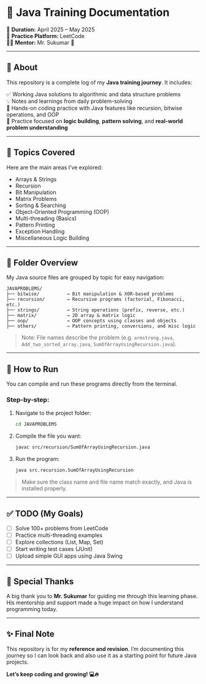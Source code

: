 # 🚀 Java Training Documentation

📅 **Duration:** April 2025 – May 2025  
🏁 **Practice Platform:** LeetCode  
🧑‍🏫 **Mentor:** Mr. Sukumar 🙏

---

## 📖 About

This repository is a complete log of my **Java training journey**. It includes:

✅ Working Java solutions to algorithmic and data structure problems  
💡 Notes and learnings from daily problem-solving  
🧠 Hands-on coding practice with Java features like recursion, bitwise operations, and OOP  
🎯 Practice focused on **logic building**, **pattern solving**, and **real-world problem understanding**

---

## 🧩 Topics Covered

Here are the main areas I’ve explored:

- Arrays & Strings
- Recursion
- Bit Manipulation
- Matrix Problems
- Sorting & Searching
- Object-Oriented Programming (OOP)
- Multi-threading (Basics)
- Pattern Printing
- Exception Handling
- Miscellaneous Logic Building

---

## 📂 Folder Overview

My Java source files are grouped by topic for easy navigation:

```
JAVAPROBLEMS/
├── bitwise/          → Bit manipulation & XOR-based problems
├── recursion/        → Recursive programs (factorial, Fibonacci, etc.)
├── strings/          → String operations (prefix, reverse, etc.)
├── matrix/           → 2D array & matrix logic
├── oop/              → OOP concepts using classes and objects
├── others/           → Pattern printing, conversions, and misc logic
```

> Note: File names describe the problem (e.g. `armstrong.java`, `Add_two_sorted_array.java`, `SumOfArrayUsingRecursion.java`).

---

## 🚀 How to Run

You can compile and run these programs directly from the terminal.

### Step-by-step:

1. Navigate to the project folder:

   ```bash
   cd JAVAPROBLEMS
   ```

2. Compile the file you want:

   ```bash
   javac src/recursion/SumOfArrayUsingRecursion.java
   ```

3. Run the program:

   ```bash
   java src.recursion.SumOfArrayUsingRecursion
   ```

> Make sure the class name and file name match exactly, and Java is installed properly.

---

## ✅ TODO (My Goals)

- [ ] Solve 100+ problems from LeetCode
- [ ] Practice multi-threading examples
- [ ] Explore collections (List, Map, Set)
- [ ] Start writing test cases (JUnit)
- [ ] Upload simple GUI apps using Java Swing

---

## 🙌 Special Thanks

A big thank you to **Mr. Sukumar** for guiding me through this learning phase. His mentorship and support made a huge impact on how I understand programming today.

---

## ✨ Final Note

This repository is for my **reference and revision**. I’m documenting this journey so I can look back and also use it as a starting point for future Java projects.

**Let’s keep coding and growing! 💻🔥**
